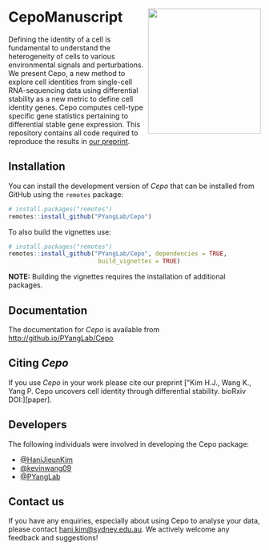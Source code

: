 CepoManuscript <img src="Cepo_logo.png" align="right" width="225" height="250"/>
================

Defining the identity of a cell is fundamental to understand the heterogeneity of cells to various environmental signals and perturbations. We present Cepo, a new method to explore cell identities from single-cell RNA-sequencing data using differential stability as a new metric to define cell identity genes. Cepo computes cell-type specific gene statistics pertaining to differential stable gene expression. This repository contains all code required to reproduce the results in [our preprint](link). 

## Installation

You can install the development version of _Cepo_ that can be installed from GitHub
using the `remotes` package:

``` r
# install.packages("remotes")
remotes::install_github("PYangLab/Cepo")
```

To also build the vignettes use:

``` r
# install.packages("remotes")
remotes::install_github("PYangLab/Cepo", dependencies = TRUE,
                         build_vignettes = TRUE)
```

**NOTE:** Building the vignettes requires the installation of additional packages.

## Documentation

The documentation for _Cepo_ is available from http://github.io/PYangLab/Cepo

## Citing _Cepo_

If you use _Cepo_ in your work please cite
our preprint ["Kim H.J., Wang K., Yang P. Cepo uncovers cell identity through differential stability. bioRxiv DOI:][paper].

## Developers

The following individuals were involved in developing the Cepo package:

* [@HaniJieunKim](https://github.com/HaniJieunKim)
* [@kevinwang09](https://github.com/kevinwang09)
* [@PYangLab](https://github.com/PYangLab) 

## Contact us

If you have any enquiries, especially about using Cepo to analyse your data, please contact hani.kim@sydney.edu.au. We actively welcome any feedback and suggestions! 
